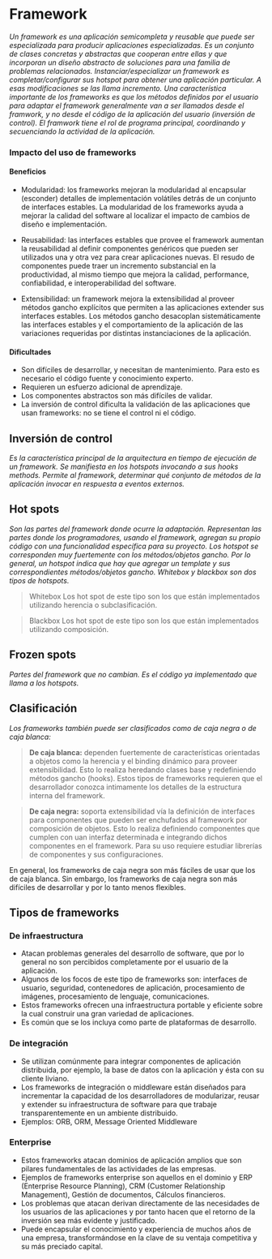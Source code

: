 Framework
=========

*Un framework es una aplicación semicompleta y reusable que puede ser especializada para producir aplicaciones especializadas. Es un conjunto de clases concretas y abstractas que cooperan entre ellas y que incorporan un diseño abstracto de soluciones para una familia de problemas relacionados.
Instanciar/especializar un framework es completar/configurar sus hotspot para obtener una aplicación particular. A esas modificaciones se las llama incremento.
Una característica importante de los frameworks es que los métodos definidos por el usuario para adaptar el framework generalmente van a ser llamados desde el framwork, y no desde el código de la aplicación del usuario (inversión de control). El framwork tiene el rol de programa principal, coordinando y secuenciando la actividad de la aplicación.*

### Impacto del uso de frameworks

#### Beneficios

* Modularidad: los frameworks mejoran la modularidad al encapsular (esconder) detalles de implementación volátiles detrás de un conjunto de interfaces estables. La modularidad de los frameworks ayuda a mejorar la calidad del software al localizar el impacto de cambios de diseño e implementación.

* Reusabilidad: las interfaces estables que provee el framework aumentan la reusabilidad al definir componentes genéricos que pueden ser utilizados una y otra vez para crear aplicaciones nuevas. El resudo de componentes puede traer un incremento substancial en la productividad, al mismo tiempo que mejora la calidad, performance, confiabilidad, e interoperabilidad del software.

* Extensibilidad: un framework mejora la extensibilidad al proveer métodos gancho explícitos que permiten a las aplicaciones extender sus interfaces estables. Los métodos gancho desacoplan sistemáticamente las interfaces estables y el comportamiento de la aplicación de las variaciones requeridas por distintas instanciaciones de la aplicación. 

#### Dificultades

* Son difíciles de desarrollar, y necesitan de mantenimiento. Para esto es necesario el código fuente y conocimiento experto.
* Requieren un esfuerzo adicional de aprendizaje.
* Los componentes abstractos son más difíciles de validar.
* La inversión de control dificulta la validación de las aplicaciones que usan frameworks: no se tiene el control ni el código.

Inversión de control
--------------------

*Es la característica principal de la arquitectura en tiempo de ejecución de un framework. Se manifiesta en los hotspots invocando a sus hooks methods. Permite al framework, determinar qué conjunto de métodos de la aplicación invocar en respuesta a eventos externos.*

Hot spots
--------

*Son las partes del framework donde ocurre la adaptación. Representan las partes donde los programadores, usando el framework, agregan su propio código con una funcionalidad específica para su proyecto. Los hotspot se corresponden muy fuertemente con los métodos/objetos gancho. Por lo general, un hotspot indica que hay que agregar un template y sus correspondientes métodos/objetos gancho. Whitebox y blackbox son dos tipos de hotspots.*

> Whitebox
Los hot spot de este tipo son los que están implementados utilizando herencia o subclasificación.


> Blackbox
Los hot spot de este tipo son los que están implementados utilizando composición.

Frozen spots
-----------

*Partes del framework que no cambian. Es el código ya implementado que llama a los hotspots.*

Clasificación
-------------

*Los frameworks también puede ser clasificados como _de caja negra_ o _de caja blanca_:*

> **De caja blanca:** dependen fuertemente de características orientadas a objetos como la herencia y el binding dinámico para proveer extensibilidad. Esto lo realiza heredando clases base y redefiniendo métodos gancho (hooks). Estos tipos de frameworks requieren que el desarrollador conozca intimamente los detalles de la estructura interna del framework.

> **De caja negra:** soporta extensibilidad vía la definición de interfaces para componentes que pueden ser enchufados al framework por composición de objetos. Esto lo realiza definiendo componentes que cumplen con uan interfaz determinada e integrando dichos componentes en el framework. Para su uso requiere estudiar librerías de componentes y sus configuraciones.

En general, los frameworks de caja negra son más fáciles de usar que los de caja blanca. Sin embargo, los frameworks de caja negra son más difíciles de desarrollar y por lo tanto menos flexibles.

Tipos de frameworks
-------------------

### De infraestructura

* Atacan problemas generales del desarrollo de software, que por lo general no son percibidos completamente por el usuario de la aplicación.
* Algunos de los focos de este tipo de frameworks son: interfaces de usuario, seguridad, contenedores de aplicación, procesamiento de imágenes, procesamiento de lenguaje, comunicaciones.
* Estos frameworks ofrecen una infraestructura portable y eficiente sobre la cual construir una gran variedad de aplicaciones.
* Es común que se los incluya como parte de plataformas de desarrollo.

### De integración

* Se utilizan comúnmente para integrar componentes de aplicación distribuida, por ejemplo, la base de datos con la aplicación y ésta con su cliente liviano.
* Los frameworks de integración o middleware están diseñados para incrementar la capacidad de los desarrolladores de modularizar, reusar y extender su infraestructura de software para que trabaje transparentemente en un ambiente distribuido.
* Ejemplos: ORB, ORM, Message Oriented Middleware

### Enterprise

* Estos frameworks atacan dominios de aplicación amplios que son pilares fundamentales de las actividades de las empresas.
* Ejemplos de frameworks enterprise son aquellos en el dominio y ERP (Enterprise Resource Planning), CRM (Customer Relationship Management), Gestión de documentos, Cálculos financieros.
* Los problemas que atacan derivan directamente de las necesidades de los usuarios de las aplicaciones y por tanto hacen que el retorno de la inversión sea más evidente y justificado.
* Puede encapsular el conocimiento y experiencia de muchos años de una empresa, transformándose en la clave de su ventaja competitiva y su más preciado capital.
